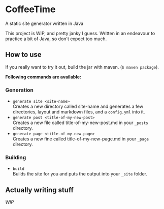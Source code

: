 # CoffeeTime
A static site generator written in Java

This project is WIP, and pretty janky I guess. Written in an endeavour to practice a bit of Java, so don't expect too much.

## How to use
If you really want to try it out, build the jar with maven. (`$ maven package`).<br>

**Following commands are available:**<br>
### Generation
+ `generate site <site-name>`<br> 
Creates a new directory called site-name and generates a few directories, layout and markdown files, and a `config.yml` into it.<br>
+ `generate post <title-of-my-new-post>`<br>
Creates a new file called title-of-my-new-post.md in your `_posts` directory.
+ `generate page <title-of-my-new-page>`<br> 
Creates a new fine called title-of-my-new-page.md in your `_page` directory.

### Building
+ `build`<br>
Builds the site for you and puts the output into your `_site` folder.

## Actually writing stuff
*WIP* 
